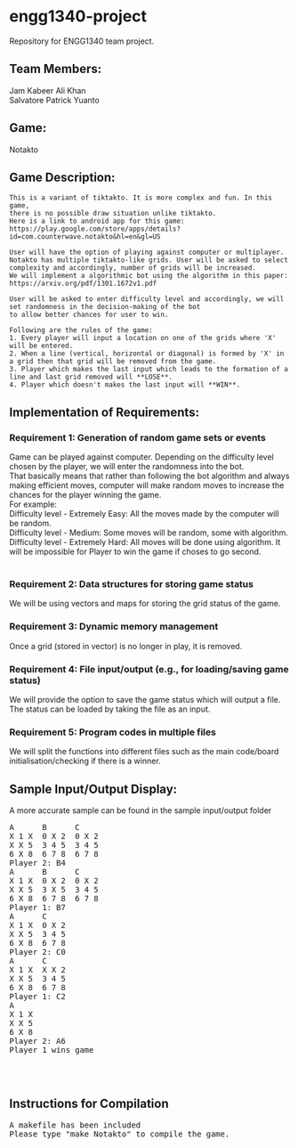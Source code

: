 # engg1340-project
Repository for ENGG1340 team project.


## Team Members:
  Jam Kabeer Ali Khan  
  Salvatore Patrick Yuanto  


## Game: 
  Notakto

## Game Description:
    This is a variant of tiktakto. It is more complex and fun. In this game,  
    there is no possible draw situation unlike tiktakto.  
    Here is a link to android app for this game: https://play.google.com/store/apps/details?id=com.counterwave.notakto&hl=en&gl=US  
    
    User will have the option of playing against computer or multiplayer.  
    Notakto has multiple tiktakto-like grids. User will be asked to select complexity and accordingly, number of grids will be increased.
    We will implement a algorithmic bot using the algorithm in this paper: https://arxiv.org/pdf/1301.1672v1.pdf 
    
    User will be asked to enter difficulty level and accordingly, we will set randomness in the decision-making of the bot
    to allow better chances for user to win.
    
    Following are the rules of the game:
    1. Every player will input a location on one of the grids where 'X' will be entered.
    2. When a line (vertical, horizontal or diagonal) is formed by 'X' in a grid then that grid will be removed from the game.
    3. Player which makes the last input which leads to the formation of a line and last grid removed will **LOSE**.
    4. Player which doesn't makes the last input will **WIN**.
    

## Implementation of Requirements:
### Requirement 1: Generation of random game sets or events
  Game can be played against computer. Depending on the difficulty level chosen by the player, we will enter the randomness into the bot.  
  That basically means that rather than following the bot algorithm and always making efficient moves, computer will make random moves to increase the chances for the player winning the game.  
  For example:  
  Difficulty level - Extremely Easy: All the moves made by the computer will be random.  
  Difficulty level - Medium: Some moves will be random, some with algorithm.  
  Difficulty level - Extremely Hard: All moves will be done using algorithm. It will be impossible for Player to win the game if choses to go second.  
  <br />
### Requirement 2: Data structures for storing game status
  We will be using vectors and maps for storing the grid status of the game.  

### Requirement 3: Dynamic memory management
  Once a grid (stored in vector) is no longer in play, it is removed.
  
### Requirement 4: File input/output (e.g., for loading/saving game status)
  We will provide the option to save the game status which will output a file.
  The status can be loaded by taking the file as an input.

### Requirement 5: Program codes in multiple files
  We will split the functions into different files such as the main code/board initialisation/checking if there is a winner.


## Sample Input/Output Display:
A more accurate sample can be found in the sample input/output folder


<pre>
A      B      C  
X 1 X  0 X 2  0 X 2  
X X 5  3 4 5  3 4 5  
6 X 8  6 7 8  6 7 8  
Player 2: B4  
A      B      C  
X 1 X  0 X 2  0 X 2  
X X 5  3 X 5  3 4 5  
6 X 8  6 7 8  6 7 8  
Player 1: B7  
A      C  
X 1 X  0 X 2  
X X 5  3 4 5  
6 X 8  6 7 8  
Player 2: C0  
A      C  
X 1 X  X X 2  
X X 5  3 4 5  
6 X 8  6 7 8  
Player 1: C2  
A  
X 1 X  
X X 5  
6 X 8  
Player 2: A6  
Player 1 wins game  

</pre>
<br />


## Instructions for Compilation
<pre>
A makefile has been included 
Please type "make Notakto" to compile the game.
<br />
